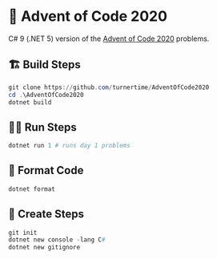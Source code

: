 # 🎅 Advent of Code 2020

C# 9 (.NET 5) version of the [Advent of Code 2020](https://adventofcode.com/2020) problems.

## 🏗 Build Steps

```powershell
git clone https://github.com/turnertime/AdventOfCode2020
cd .\AdventOfCode2020
dotnet build
```

## 🏃‍♀️ Run Steps

```powershell
dotnet run 1 # runs day 1 problems
```

## 🧹 Format Code

```powershell
dotnet format
```

## 💫 Create Steps

```powershell
git init
dotnet new console -lang C#
dotnet new gitignore
```
